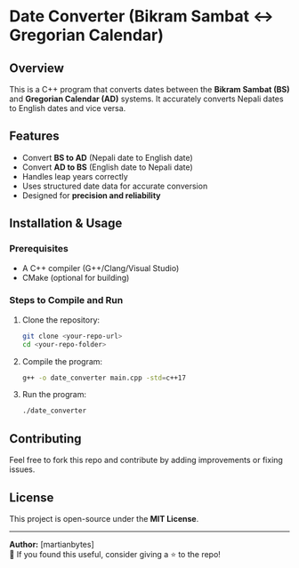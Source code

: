 # Date Converter (Bikram Sambat ↔ Gregorian Calendar)

## Overview
This is a C++ program that converts dates between the **Bikram Sambat (BS)** and **Gregorian Calendar (AD)** systems. It accurately converts Nepali dates to English dates and vice versa.

## Features
- Convert **BS to AD** (Nepali date to English date)
- Convert **AD to BS** (English date to Nepali date)
- Handles leap years correctly
- Uses structured date data for accurate conversion
- Designed for **precision and reliability**

## Installation & Usage
### Prerequisites
- A C++ compiler (G++/Clang/Visual Studio)
- CMake (optional for building)

### Steps to Compile and Run
1. Clone the repository:
   ```bash
   git clone <your-repo-url>
   cd <your-repo-folder>
   ```
2. Compile the program:
   ```bash
   g++ -o date_converter main.cpp -std=c++17
   ```
3. Run the program:
   ```bash
   ./date_converter
   ```


## Contributing
Feel free to fork this repo and contribute by adding improvements or fixing issues.

## License
This project is open-source under the **MIT License**.

---
**Author:** [martianbytes]  
📌 If you found this useful, consider giving a ⭐ to the repo!

